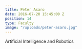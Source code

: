 ```yaml
---
title: Peter Asaro
date: 2016-07-20 15:45:00 Z
position: 14
type: Faculty
image: "/uploads/peter-asaro.jpg"
---
```


Artificial Intelligence and Robotics
